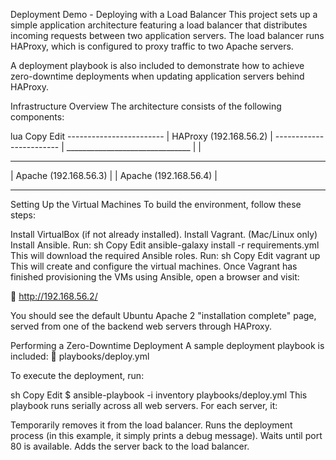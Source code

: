 Deployment Demo - Deploying with a Load Balancer
This project sets up a simple application architecture featuring a load balancer that distributes incoming requests between two application servers. The load balancer runs HAProxy, which is configured to proxy traffic to two Apache servers.

A deployment playbook is also included to demonstrate how to achieve zero-downtime deployments when updating application servers behind HAProxy.

Infrastructure Overview
The architecture consists of the following components:

lua
Copy
Edit
                 ------------------------
                | HAProxy (192.168.56.2) |
                 ------------------------
                           |
            _______________________________
           |                               |
 -----------------------         -----------------------
| Apache (192.168.56.3) |       | Apache (192.168.56.4) |
 -----------------------         -----------------------
Setting Up the Virtual Machines
To build the environment, follow these steps:

Install VirtualBox (if not already installed).
Install Vagrant.
(Mac/Linux only) Install Ansible.
Run:
sh
Copy
Edit
ansible-galaxy install -r requirements.yml
This will download the required Ansible roles.
Run:
sh
Copy
Edit
vagrant up
This will create and configure the virtual machines.
Once Vagrant has finished provisioning the VMs using Ansible, open a browser and visit:

🔗 http://192.168.56.2/

You should see the default Ubuntu Apache 2 "installation complete" page, served from one of the backend web servers through HAProxy.

Performing a Zero-Downtime Deployment
A sample deployment playbook is included:
📂 playbooks/deploy.yml

To execute the deployment, run:

sh
Copy
Edit
$ ansible-playbook -i inventory playbooks/deploy.yml
This playbook runs serially across all web servers. For each server, it:

Temporarily removes it from the load balancer.
Runs the deployment process (in this example, it simply prints a debug message).
Waits until port 80 is available.
Adds the server back to the load balancer.
